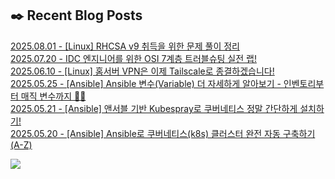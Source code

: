 
## ✒️ Recent Blog Posts
[2025.08.01 - [Linux] RHCSA v9 취득을 위한 문제 풀이 정리](https://jaehyojjang.dev/리눅스서버/rhcsa/rhcsa-example-01/) <br/>
[2025.07.20 - IDC 엔지니어를 위한 OSI 7계층 트러블슈팅 실전 랩!](https://jaehyojjang.dev/네트워크/eve-ng/idc-osi7-troubleshooting/) <br/>
[2025.06.10 - [Linux] 홈서버 VPN은 이제 Tailscale로 종결하겠습니다!](https://jaehyojjang.dev/리눅스서버/리눅스/tailscale/) <br/>
[2025.05.25 - [Ansible] Ansible 변수(Variable) 더 자세하게 알아보기 - 인벤토리부터 매직 변수까지 🧙‍♂️](https://jaehyojjang.dev/IaC/Ansible/variable-detail/) <br/>
[2025.05.21 - [Ansible] 앤서블 기반 Kubespray로 쿠버네티스 정말 간단하게 설치하기!](https://jaehyojjang.dev/IaC/Ansible/kubespray/) <br/>
[2025.05.20 - [Ansible] Ansible로 쿠버네티스(k8s) 클러스터 완전 자동 구축하기 (A-Z)](https://jaehyojjang.dev/IaC/Ansible/k8s%20설치/) <br/>


<img src="https://img.shields.io/badge/최근%20배포일-2025/08/06_00:32-%23121212?style=flat">